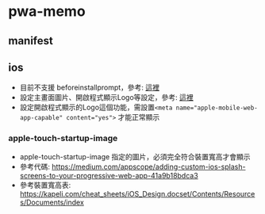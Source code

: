 # pwa-memo

## manifest

## ios
* 目前不支援 beforeinstallprompt，參考: [這裡](https://developer.mozilla.org/en-US/docs/Web/API/BeforeInstallPromptEvent)
* 設定主畫面圖片、開啟程式顯示Logo等設定，參考: [這裡](https://developer.apple.com/library/archive/documentation/AppleApplications/Reference/SafariWebContent/ConfiguringWebApplications/ConfiguringWebApplications.html)
* 設定開啟程式顯示的Logo這個功能，需設置```<meta name="apple-mobile-web-app-capable" content="yes">``` 才能正常顯示

### apple-touch-startup-image
* apple-touch-startup-image 指定的圖片，必須完全符合裝置寬高才會顯示
* 參考代碼: https://medium.com/appscope/adding-custom-ios-splash-screens-to-your-progressive-web-app-41a9b18bdca3
* 參考裝置寬高表: https://kapeli.com/cheat_sheets/iOS_Design.docset/Contents/Resources/Documents/index

